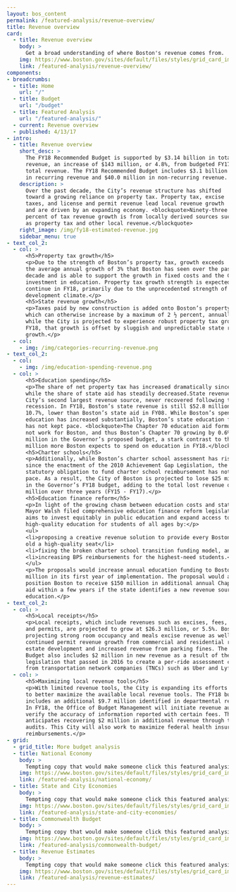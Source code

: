 ```yaml
---
layout: bos_content
permalink: /featured-analysis/revenue-overview/
title: Revenue overview
card:
  - title: Revenue overview
    body: >
      Get a broad understanding of where Boston's revenue comes from.
    img: https://www.boston.gov/sites/default/files/styles/grid_card_image/public/allston2.jpg?itok=jMsIfnJ6
    link: /featured-analysis/revenue-overview/
components:
- breadcrumbs:
  - title: Home
    url: "/"
  - title: Budget
    url: "/budget"
  - title: Featured Analysis
    url: "/featured-analysis/"
  - current: Revenue overview
  - published: 4/13/17
- intro:
  - title: Revenue overview
    short_desc: >
      The FY18 Recommended Budget is supported by $3.14 billion in total 
      revenue, an increase of $143 million, or 4.8%, from budgeted FY17 
      total revenue. The FY18 Recommended Budget includes $3.1 billion 
      in recurring revenue and $40.0 million in non-recurring revenue.
    description: >
      Over the past decade, the City’s revenue structure has shifted 
      toward a growing reliance on property tax. Property tax, excise 
      taxes, and license and permit revenue lead local revenue growth 
      and are driven by an expanding economy. <blockquote>Ninety-three 
      percent of tax revenue growth is from locally derived sources such 
      as property tax and other local revenue.</blockquote>
    right_image: /img/fy18-estimated-revenue.jpg
    sidebar_menu: true 
- text_col_2:
  - col: >
      <h5>Property tax growth</h5>
      <p>Due to the strength of Boston’s property tax, growth exceeds 
      the average annual growth of 3% that Boston has seen over the past 
      decade and is able to support the growth in fixed costs and the City’s 
      investment in education. Property tax growth strength is expected to 
      continue in FY18, primarily due to the unprecedented strength of Boston’s 
      development climate.</p>
      <h5>State revenue growth</h5>
      <p>Taxes paid by new construction is added onto Boston’s property tax levy, 
      which can otherwise increase by a maximum of 2 ½ percent, annually. Thus 
      while the City is projected to experience robust property tax growth in 
      FY18, that growth is offset by sluggish and unpredictable state revenue 
      growth.</p>
  - col: 
    - img: /img/categories-recurring-revenue.png
- text_col_2:
  - col: 
    - img: /img/education-spending-revenue.png
  - col: >
      <h5>Education spending</h5>
      <p>The share of net property tax has increased dramatically since FY08 
      while the share of state aid has steadily decreased.State revenue, the 
      City’s second largest revenue source, never recovered following the last 
      recession. In FY18, Boston’s state revenue is still $52.8 million, or 
      10.7%, lower than Boston’s state aid in FY08. While Boston’s spending on 
      education has increased substantially, Boston’s state education funding 
      has not kept pace. <blockquote>The Chapter 70 education aid formula does 
      not work for Boston, and thus Boston’s Chapter 70 growing by 0.6% or $1.3 
      million in the Governor’s proposed budget, a stark contrast to the $57.8 
      million more Boston expects to spend on education in FY18.</blockquote></p>
      <h5>Charter schools</h5>
      <p>Additionally, while Boston’s charter school assessment has risen by 155% 
      since the enactment of the 2010 Achievement Gap Legislation, the State’s 
      statutory obligation to fund charter school reimbursement has not kept 
      pace. As a result, the City of Boston is projected to lose $25 million 
      in the Governor’s FY18 budget, adding to the total lost revenue of $48 
      million over three years (FY15 - FY17).</p>
      <h5>Education finance reform</h5>
      <p>In light of the growing chasm between education costs and state revenue, 
      Mayor Walsh filed comprehensive education finance reform legislation that 
      aims to invest equitably in public education and expand access to 
      high-quality education for students of all ages by:</p>
      <ul>
      <li>proposing a creative revenue solution to provide every Boston 4-year 
      old a high-quality seat</li>
      <li>fixing the broken charter school transition funding model, and</li>
      <li>increasing BPS reimbursements for the highest-need students.</li>
      </ul>
      <p>The proposals would increase annual education funding to Boston by $35 
      million in its first year of implementation. The proposal would also 
      position Boston to receive $150 million in additional annual Chapter 70 
      aid within a few years if the state identifies a new revenue source for 
      education.</p>
- text_col_2:
  - col: >
      <h5>Local receipts</h5>
      <p>Local receipts, which include revenues such as excises, fees, fines, 
      and permits, are projected to grow at $26.3 million, or 5.5%. Boston is 
      projecting strong room occupancy and meals excise revenue as well as 
      continued permit revenue growth from commercial and residential real 
      estate development and increased revenue from parking fines. The FY18 
      Budget also includes $2 million in new revenue as a result of the state 
      legislation that passed in 2016 to create a per-ride assessment collected 
      from transportation network companies (TNCs) such as Uber and Lyft.</p>
  - col: >
      <h5>Maximizing local revenue tools</h5>
      <p>With limited revenue tools, the City is expanding its efforts in FY18 
      to better maximize the available local revenue tools. The FY18 budget 
      includes an additional $9.7 million identified in departmental revenues. 
      In FY18, the Office of Budget Management will initiate revenue audits to 
      verify the accuracy of information reported with certain fees. The City 
      anticipates recovering $2 million in additional revenue through these 
      audits. This City will also work to maximize federal health insurance 
      reimbursements.</p>
- grid:
  - grid_title: More budget analysis
  - title: National Economy
    body: >
      Tempting copy that would make someone click this featured analysis card.
    img: https://www.boston.gov/sites/default/files/styles/grid_card_image/public/allston2.jpg?itok=jMsIfnJ6
    link: /featured-analysis/national-economy/
  - title: State and City Economies
    body: >
      Tempting copy that would make someone click this featured analysis card.
    img: https://www.boston.gov/sites/default/files/styles/grid_card_image/public/allston2.jpg?itok=jMsIfnJ6
    link: /featured-analysis/state-and-city-economies/
  - title: Commonwealth Budget
    body: >
      Tempting copy that would make someone click this featured analysis card.
    img: https://www.boston.gov/sites/default/files/styles/grid_card_image/public/allston2.jpg?itok=jMsIfnJ6
    link: /featured-analysis/commonwealth-budget/
  - title: Revenue Estimates
    body: >
      Tempting copy that would make someone click this featured analysis card.
    img: https://www.boston.gov/sites/default/files/styles/grid_card_image/public/allston2.jpg?itok=jMsIfnJ6
    link: /featured-analysis/revenue-estimates/
---
```

